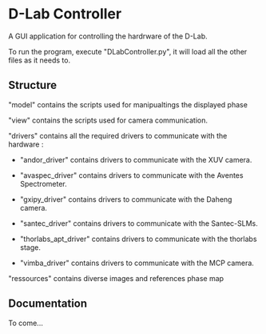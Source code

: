 # D-Lab Controller
A GUI application for controlling the hardrware of the D-Lab.

To run the program, execute "DLabController.py", it will load all the other files as it needs to.

## Structure

"model" contains the scripts used for manipualtings the displayed phase

"view" contains the scripts used for camera communication.

"drivers" contains all the required drivers to communicate with the hardware : 

- "andor_driver" contains drivers to communicate with the XUV camera.

- "avaspec_driver" contains drivers to communicate with the Aventes Spectrometer.

- "gxipy_driver" contains drivers to communicate with the Daheng camera.

- "santec_driver" contains drivers to communicate with the Santec-SLMs.

- "thorlabs_apt_driver" contains drivers to communicate with the thorlabs stage.

- "vimba_driver" contains drivers to communicate with the MCP camera.

"ressources" contains diverse images and references phase map


## Documentation

To come...
